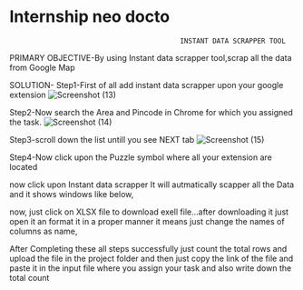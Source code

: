 # Internship neo docto
                                              INSTANT DATA SCRAPPER TOOL
                            
PRIMARY OBJECTIVE-By using Instant data scrapper tool,scrap all the data from Google Map

SOLUTION-
Step1-First of all add instant data scrapper upon your google extension
![Screenshot (13)](https://github.com/prashant9621/Internshipneodocto/assets/136049491/ca462ec6-c632-4e13-b767-d61a9f6f46b7)


Step2-Now search the Area and Pincode in Chrome for which you assigned the task.
![Screenshot (14)](https://github.com/prashant9621/Internshipneodocto/assets/136049491/5ace9b28-9f41-41dc-bf4e-0a6325b90b6e)




Step3-scroll down the list untill you see NEXT tab
![Screenshot (15)](https://github.com/prashant9621/Internshipneodocto/assets/136049491/afe0fbfd-4bfc-4b09-9c18-fb5d75472c5e)



Step4-Now click upon the Puzzle symbol where all your extension are located


now click upon Instant data scrapper
It will autmatically scapper all the Data and it shows windows like below,


now, just click on XLSX file to download exell file...after downloading it just open it an format it in a proper manner it means just change the names of columns as name,


 After Completing these all steps successfully just count the total rows and upload the file in the project folder and then just copy the link of the file and paste it in the input file where you assign your task and also write down the total count




